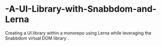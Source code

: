 # -A-UI-Library-with-Snabbdom-and-Lerna
Creating a UI library within a monorepo using Lerna while leveraging the Snabbdom virtual DOM library . 
